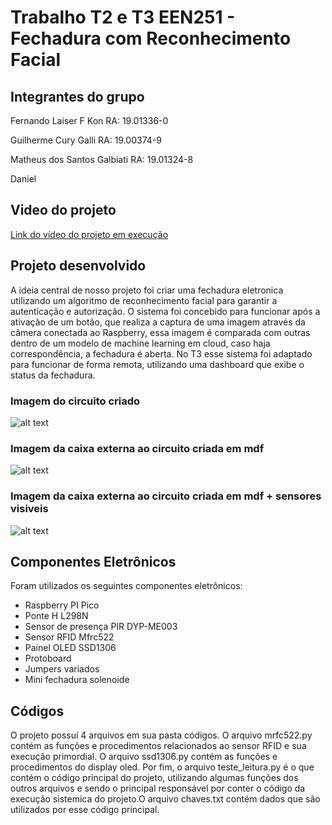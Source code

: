 # Trabalho T2 e T3 EEN251 - Fechadura com Reconhecimento Facial

## Integrantes do grupo
Fernando Laiser F Kon                                   RA: 19.01336-0

Guilherme Cury Galli                                    RA: 19.00374-9

Matheus dos Santos Galbiati                             RA: 19.01324-8

Daniel



## Video do projeto

[Link do vídeo do projeto em execução]()

## Projeto desenvolvido

A ideia central de nosso projeto foi criar uma fechadura eletronica utilizando um algoritmo de reconhecimento facial para garantir a autenticação e autorização. O sistema foi concebido para funcionar após a ativação de um botão, que realiza a captura de uma imagem através da câmera conectada ao Raspberry, essa imagem é comparada com outras dentro de um modelo de machine learning em cloud, caso haja correspondência, a fechadura é aberta. No T3 esse sistema foi adaptado para funcionar de forma remota, utilizando uma dashboard que exibe o status da fechadura.

### Imagem do circuito criado
![alt text](Imagens/circuito1.jpeg "Circuito")

### Imagem da caixa externa ao circuito criada em mdf
![alt text](Imagens/caixa1.jpeg "Caixa")

### Imagem da caixa externa ao circuito criada em mdf + sensores visiveis
![alt text](Imagens/caixa2.jpeg "Caixa+Sensores")

## Componentes Eletrônicos

Foram utilizados os seguintes componentes eletrônicos:

- Raspberry PI Pico
- Ponte H L298N
- Sensor de presença PIR DYP-ME003
- Sensor RFID Mfrc522
- Painel OLED SSD1306
- Protoboard
- Jumpers variados
- Mini fechadura solenoide  


## Códigos

O projeto possuí 4 arquivos em sua pasta códigos. O arquivo mrfc522.py contém as funções e procedimentos relacionados ao sensor RFID e sua execução primordial. O arquivo ssd1306.py contém as funções e procedimentos do display oled. Por fim, o arquivo teste_leitura.py é o que contém o código principal do projeto, utilizando algumas funções dos outros arquivos e sendo o principal responsável por conter o código da execução sistemica do projeto.O arquivo chaves.txt contém dados que são utilizados por esse código principal.
